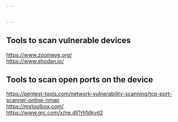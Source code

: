 ```yaml
---


---
```


<h2 id="tools-to-scan-vulnerable-devices">Tools to scan vulnerable devices</h2>
<p><a href="https://www.zoomeye.org/">https://www.zoomeye.org/</a><br>
<a href="https://www.shodan.io/">https://www.shodan.io/</a></p>
<h2 id="tools-to-scan-open-ports-on-the-device">Tools to scan open ports on the device</h2>
<p><a href="https://pentest-tools.com/network-vulnerability-scanning/tcp-port-scanner-online-nmap">https://pentest-tools.com/network-vulnerability-scanning/tcp-port-scanner-online-nmap</a><br>
<a href="https://mxtoolbox.com/">https://mxtoolbox.com/</a><br>
<a href="https://www.grc.com/x/ne.dll?rh1dkyd2">https://www.grc.com/x/ne.dll?rh1dkyd2</a></p>

